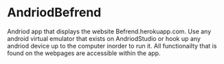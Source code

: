 # AndriodBefrend

Andriod app that displays the website Befrend.herokuapp.com.
Use any android virtual emulator that exists on AndriodStudio or hook up any andriod device up to the computer inorder to run it.
All functionailty that is found on the webpages are accessible within the app.
